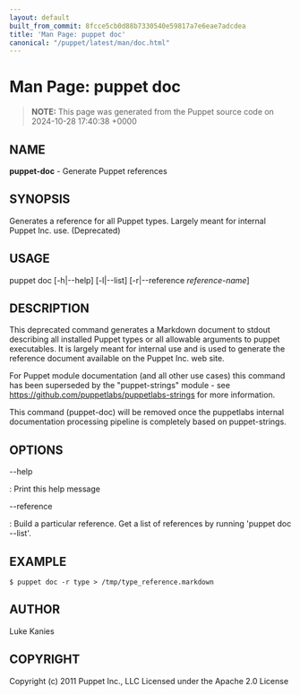 ```yaml
---
layout: default
built_from_commit: 8fcce5cb0d88b7330540e59817a7e6eae7adcdea
title: 'Man Page: puppet doc'
canonical: "/puppet/latest/man/doc.html"
---
```


# Man Page: puppet doc

> **NOTE:** This page was generated from the Puppet source code on 2024-10-28 17:40:38 +0000

## NAME
**puppet-doc** - Generate Puppet references

## SYNOPSIS
Generates a reference for all Puppet types. Largely meant for internal
Puppet Inc. use. (Deprecated)

## USAGE
puppet doc \[-h\|\--help\] \[-l\|\--list\] \[-r\|\--reference
*reference-name*\]

## DESCRIPTION
This deprecated command generates a Markdown document to stdout
describing all installed Puppet types or all allowable arguments to
puppet executables. It is largely meant for internal use and is used to
generate the reference document available on the Puppet Inc. web site.

For Puppet module documentation (and all other use cases) this command
has been superseded by the \"puppet-strings\" module - see
https://github.com/puppetlabs/puppetlabs-strings for more information.

This command (puppet-doc) will be removed once the puppetlabs internal
documentation processing pipeline is completely based on puppet-strings.

## OPTIONS
\--help

:   Print this help message

\--reference

:   Build a particular reference. Get a list of references by running
    \'puppet doc \--list\'.

## EXAMPLE

    $ puppet doc -r type > /tmp/type_reference.markdown

## AUTHOR
Luke Kanies

## COPYRIGHT
Copyright (c) 2011 Puppet Inc., LLC Licensed under the Apache 2.0
License
